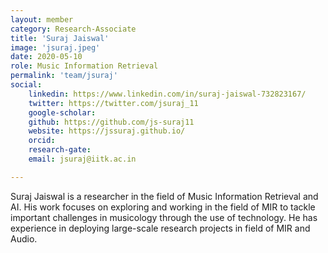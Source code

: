 ```yaml
---
layout: member
category: Research-Associate
title: 'Suraj Jaiswal'
image: 'jsuraj.jpeg'
date: 2020-05-10
role: Music Information Retrieval
permalink: 'team/jsuraj'
social:
    linkedin: https://www.linkedin.com/in/suraj-jaiswal-732823167/ 
    twitter: https://twitter.com/jsuraj_11
    google-scholar: 
    github: https://github.com/js-suraj11
    website: https://jssuraj.github.io/ 
    orcid:
    research-gate:
    email: jsuraj@iitk.ac.in

---
```


Suraj Jaiswal is a researcher in the field of Music Information Retrieval and AI. His work focuses on exploring and working in the field of MIR to tackle important challenges in musicology through the use of technology. He has experience in deploying large-scale research projects in field of MIR and Audio.

